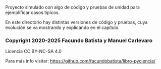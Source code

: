 Proyecto simulado con algo de código y pruebas de unidad para ejemplificar casos típicos.

En este directorio hay distintas versiones de código y pruebas, cuya evolución se va mostrando y explicando en el capítulo.

### Copyright 2020-2025 Facundo Batista y Manuel Carlevaro

Licencia CC BY-NC-SA 4.0

Para más info visitar: https://github.com/facundobatista/libro-pyciencia/
